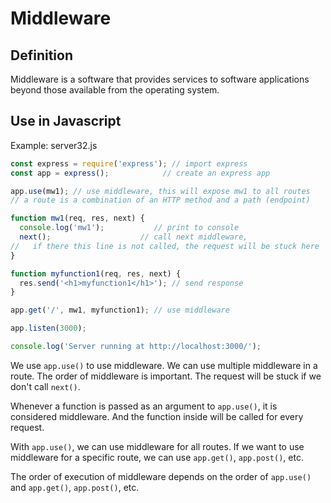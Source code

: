 # Middleware

## Definition

Middleware is a software that provides services to software applications beyond those available from the operating system.

## Use in Javascript

Example: server32.js

```javascript
const express = require('express'); // import express
const app = express();            // create an express app

app.use(mw1); // use middleware, this will expose mw1 to all routes
// a route is a combination of an HTTP method and a path (endpoint)

function mw1(req, res, next) {
  console.log('mw1');           // print to console
  next();                    // call next middleware, 
//   if there this line is not called, the request will be stuck here
}

function myfunction1(req, res, next) {
  res.send('<h1>myfunction1</h1>'); // send response
}

app.get('/', mw1, myfunction1); // use middleware

app.listen(3000);

console.log('Server running at http://localhost:3000/');
```

We use `app.use()` to use middleware. We can use multiple middleware in a route. The order of middleware is important. The request will be stuck if we don't call `next()`.

Whenever a function is passed as an argument to `app.use()`, it is considered middleware. And the function inside will be called for every request. 

With `app.use()`, we can use middleware for all routes. If we want to use middleware for a specific route, we can use `app.get()`, `app.post()`, etc.

The order of execution of middleware depends on the order of `app.use()` and `app.get()`, `app.post()`, etc.